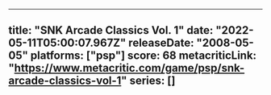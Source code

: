 
---
title: "SNK Arcade Classics Vol. 1"
date: "2022-05-11T05:00:07.967Z"
releaseDate: "2008-05-05"
platforms: ["psp"]
score: 68
metacriticLink: "https://www.metacritic.com/game/psp/snk-arcade-classics-vol-1"
series: []
---
